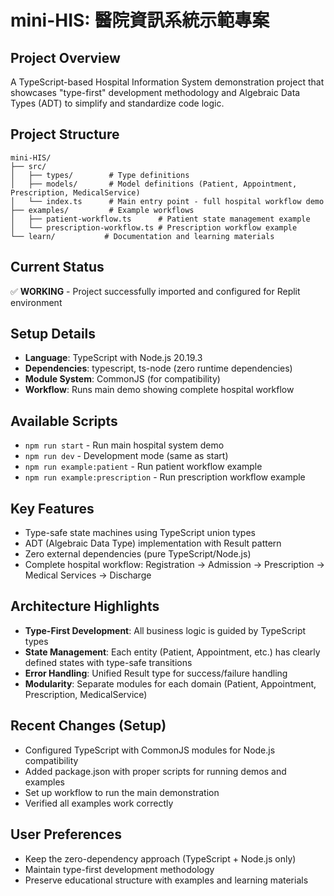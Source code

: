 # mini-HIS: 醫院資訊系統示範專案

## Project Overview
A TypeScript-based Hospital Information System demonstration project that showcases "type-first" development methodology and Algebraic Data Types (ADT) to simplify and standardize code logic.

## Project Structure
```
mini-HIS/
├── src/
│   ├── types/        # Type definitions
│   ├── models/       # Model definitions (Patient, Appointment, Prescription, MedicalService)
│   └── index.ts      # Main entry point - full hospital workflow demo
├── examples/         # Example workflows
│   ├── patient-workflow.ts      # Patient state management example
│   └── prescription-workflow.ts # Prescription workflow example
└── learn/           # Documentation and learning materials
```

## Current Status
✅ **WORKING** - Project successfully imported and configured for Replit environment

## Setup Details
- **Language**: TypeScript with Node.js 20.19.3
- **Dependencies**: typescript, ts-node (zero runtime dependencies)
- **Module System**: CommonJS (for compatibility)
- **Workflow**: Runs main demo showing complete hospital workflow

## Available Scripts
- `npm run start` - Run main hospital system demo
- `npm run dev` - Development mode (same as start)
- `npm run example:patient` - Run patient workflow example
- `npm run example:prescription` - Run prescription workflow example

## Key Features
- Type-safe state machines using TypeScript union types
- ADT (Algebraic Data Type) implementation with Result<T> pattern
- Zero external dependencies (pure TypeScript/Node.js)
- Complete hospital workflow: Registration → Admission → Prescription → Medical Services → Discharge

## Architecture Highlights
- **Type-First Development**: All business logic is guided by TypeScript types
- **State Management**: Each entity (Patient, Appointment, etc.) has clearly defined states with type-safe transitions
- **Error Handling**: Unified Result<T> type for success/failure handling
- **Modularity**: Separate modules for each domain (Patient, Appointment, Prescription, MedicalService)

## Recent Changes (Setup)
- Configured TypeScript with CommonJS modules for Node.js compatibility
- Added package.json with proper scripts for running demos and examples
- Set up workflow to run the main demonstration
- Verified all examples work correctly

## User Preferences
- Keep the zero-dependency approach (TypeScript + Node.js only)
- Maintain type-first development methodology
- Preserve educational structure with examples and learning materials